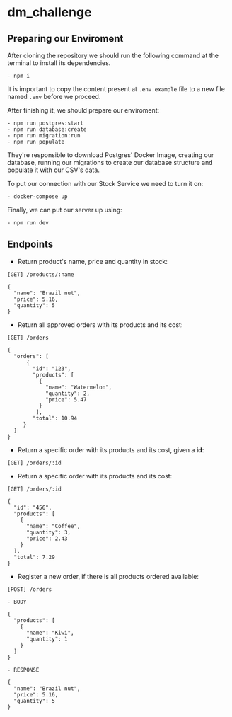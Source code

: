 # dm_challenge

## Preparing our Enviroment

After cloning the repository we should run the following command at the terminal to install its dependencies.

```
- npm i
```

It is important to copy the content present at `.env.example` file to a new file named `.env` before we proceed.

After finishing it, we should prepare our enviroment:

```
- npm run postgres:start
- npm run database:create
- npm run migration:run
- npm run populate
```

They're responsible to download Postgres' Docker Image, creating our database, running our migrations to create our database structure and populate it with our CSV's data.

To put our connection with our Stock Service we need to turn it on:

```
- docker-compose up
```

Finally, we can put our server up using:

```
- npm run dev
```

## Endpoints

- Return product's name, price and quantity in stock:

```
[GET] /products/:name

{
  "name": "Brazil nut",
  "price": 5.16,
  "quantity": 5
}
```

- Return all approved orders with its products and its cost:

```
[GET] /orders

{
  "orders": [
      {
        "id": "123",
        "products": [
          {
            "name": "Watermelon",
            "quantity": 2,
            "price": 5.47
          }
         ],
        "total": 10.94
     }
  ]
}
```

- Return a specific order with its products and its cost, given a **id**:

```
[GET] /orders/:id
```

- Return a specific order with its products and its cost:

```
[GET] /orders/:id

{
  "id": "456",
  "products": [
    {
      "name": "Coffee",
      "quantity": 3,
      "price": 2.43
    }
  ],
  "total": 7.29
}
```
- Register a new order, if there is all products ordered available:

```
[POST] /orders

- BODY

{
  "products": [
    {
      "name": "Kiwi",
      "quantity": 1
    }
  ]
}

- RESPONSE

{
  "name": "Brazil nut",
  "price": 5.16,
  "quantity": 5
}
```
